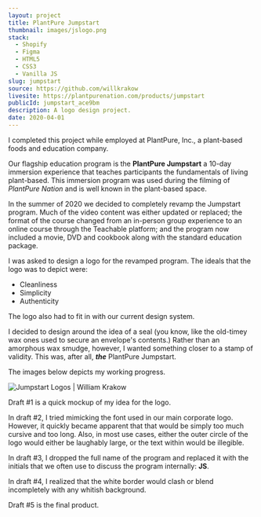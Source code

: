 ```yaml
---
layout: project
title: PlantPure Jumpstart
thumbnail: images/jslogo.png
stack:
  - Shopify
  - Figma
  - HTML5
  - CSS3
  - Vanilla JS
slug: jumpstart
source: https://github.com/willkrakow
livesite: https://plantpurenation.com/products/jumpstart
publicId: jumpstart_ace9bm
description: A logo design project.
date: 2020-04-01
---
```

I completed this project while employed at PlantPure, Inc., a plant-based foods and education company.

Our flagship education program is the **PlantPure Jumpstart** a 10-day immersion experience that teaches participants the fundamentals of living plant-based. This immersion program was used during the filming of *PlantPure Nation* and is well known in the plant-based space.

In the summer of 2020 we decided to completely revamp the Jumpstart program. Much of the video content was either updated or replaced; the format of the course changed from an in-person group experience to an online course through the Teachable platform; and the program now included a movie, DVD and cookbook along with the standard education package.

I was asked to design a logo for the revamped program. The ideals that the logo was to depict were:

- Cleanliness
- Simplicity
- Authenticity

The logo also had to fit in with our current design system.

I decided to design around the idea of a seal (you know, like the old-timey wax ones used to secure an envelope's contents.) Rather than an amorphous wax smudge, however, I wanted something closer to a stamp of validity. This was, after all, ***the*** PlantPure Jumpstart.

The images below depicts my working progress.

![Jumpstart Logos | William Krakow](/images/jumpstart.png)

Draft #1 is a quick mockup of my idea for the logo.

In draft #2, I tried mimicking the font used in our main corporate logo. However, it quickly became apparent that that would be simply too much cursive and too long. Also, in most use cases, either the outer circle of the logo would either be laughably large, or the text within would be illegible. 

In draft #3, I dropped the full name of the program and replaced it with the initials that we often use to discuss the program internally: **JS**.

In draft #4, I realized that the white border would clash or blend incompletely with any whitish background.

Draft #5 is the final product.